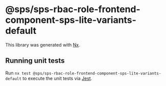 # @sps/sps-rbac-role-frontend-component-sps-lite-variants-default

This library was generated with [Nx](https://nx.dev).

## Running unit tests

Run `nx test @sps/sps-rbac-role-frontend-component-sps-lite-variants-default` to execute the unit tests via [Jest](https://jestjs.io).
